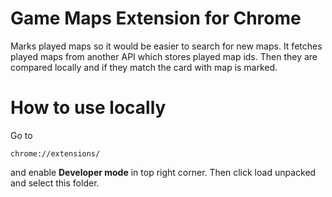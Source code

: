 # Game Maps Extension for Chrome
Marks played maps so it would be easier to search for new maps. It fetches played maps from another API which stores played map ids. Then they are compared locally and if they match the card with map is marked.

# How to use locally
Go to 
```
chrome://extensions/
```
and enable **Developer mode** in top right corner. Then click load unpacked and select this folder.